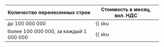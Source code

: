| Количество перенесенных строк          | Стоимость в месяц, вкл. НДС |
|----------------------------------------|-----------------------------|
| до 100 000 000                         | {{ sku|KZT|datatransfer.rows.v1|string }} |
| более 100 000 000, за каждый 1 000 000 | {{ sku|KZT|datatransfer.rows.v1|pricingRate.100|string }} |